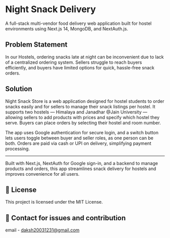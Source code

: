 # Night Snack Delivery 

A full-stack multi-vendor food delivery web application built for hostel environments using Next.js 14, MongoDB, and NextAuth.js.

## Problem Statement

In our Hostels, ordering snacks late at night can be inconvenient due to lack of a centralized ordering system. Sellers struggle to reach buyers efficiently, and buyers have limited options for quick, hassle-free snack orders.

## Solution

Night Snack Store is a web application designed for hostel students to order snacks easily and for sellers to manage their snack listings per hostel. It supports two hostels — Himalaya and Janadhar @Jain University — allowing sellers to add products with prices and specify which hostel they serve. Buyers can place orders by selecting their hostel and room number. 

The app uses Google authentication for secure login, and a switch button lets users toggle between buyer and seller roles, as one person can be both. Orders are paid via cash or UPI on delivery, simplifying payment processing.

---

Built with Next.js, NextAuth for Google sign-in, and a backend to manage products and orders, this app streamlines snack delivery for hostels and improves convenience for all users.


## 📄 License

This project is licensed under the MIT License.

## 📩 Contact for issues and contribution
email - daksh20031231@gmail.com
